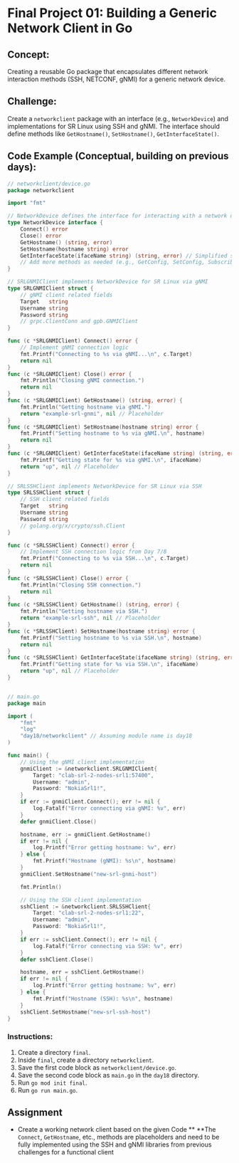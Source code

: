 # **Final Project 01: Building a Generic Network Client in Go**

## **Concept:** 
Creating a reusable Go package that encapsulates different network interaction methods (SSH, NETCONF, gNMI) for a generic network device.

## **Challenge:** 
Create a `networkclient` package with an interface (e.g., `NetworkDevice`) and implementations for SR Linux using SSH and gNMI. The interface should define methods like `GetHostname()`, `SetHostname()`, `GetInterfaceState()`.

## **Code Example (Conceptual, building on previous days):**
```go
// networkclient/device.go
package networkclient

import "fmt"

// NetworkDevice defines the interface for interacting with a network device.
type NetworkDevice interface {
    Connect() error
    Close() error
    GetHostname() (string, error)
    SetHostname(hostname string) error
    GetInterfaceState(ifaceName string) (string, error) // Simplified state
    // Add more methods as needed (e.g., GetConfig, SetConfig, Subscribe)
}

// SRLGNMIClient implements NetworkDevice for SR Linux via gNMI
type SRLGNMIClient struct {
    // gNMI client related fields
    Target   string
    Username string
    Password string
    // grpc.ClientConn and gpb.GNMIClient
}

func (c *SRLGNMIClient) Connect() error {
    // Implement gNMI connection logic 
    fmt.Printf("Connecting to %s via gNMI...\n", c.Target)
    return nil
}
func (c *SRLGNMIClient) Close() error {
    fmt.Println("Closing gNMI connection.")
    return nil
}
func (c *SRLGNMIClient) GetHostname() (string, error) {
    fmt.Println("Getting hostname via gNMI.")
    return "example-srl-gnmi", nil // Placeholder
}
func (c *SRLGNMIClient) SetHostname(hostname string) error {
    fmt.Printf("Setting hostname to %s via gNMI.\n", hostname)
    return nil
}
func (c *SRLGNMIClient) GetInterfaceState(ifaceName string) (string, error) {
    fmt.Printf("Getting state for %s via gNMI.\n", ifaceName)
    return "up", nil // Placeholder
}

// SRLSSHClient implements NetworkDevice for SR Linux via SSH
type SRLSSHClient struct {
    // SSH client related fields
    Target   string
    Username string
    Password string
    // golang.org/x/crypto/ssh.Client
}

func (c *SRLSSHClient) Connect() error {
    // Implement SSH connection logic from Day 7/8
    fmt.Printf("Connecting to %s via SSH...\n", c.Target)
    return nil
}
func (c *SRLSSHClient) Close() error {
    fmt.Println("Closing SSH connection.")
    return nil
}
func (c *SRLSSHClient) GetHostname() (string, error) {
    fmt.Println("Getting hostname via SSH.")
    return "example-srl-ssh", nil // Placeholder
}
func (c *SRLSSHClient) SetHostname(hostname string) error {
    fmt.Printf("Setting hostname to %s via SSH.\n", hostname)
    return nil
}
func (c *SRLSSHClient) GetInterfaceState(ifaceName string) (string, error) {
    fmt.Printf("Getting state for %s via SSH.\n", ifaceName)
    return "up", nil // Placeholder
}


// main.go
package main

import (
    "fmt"
    "log"
    "day18/networkclient" // Assuming module name is day18
)

func main() {
    // Using the gNMI client implementation
    gnmiClient := &networkclient.SRLGNMIClient{
        Target: "clab-srl-2-nodes-srl1:57400",
        Username: "admin",
        Password: "NokiaSrl1!",
    }
    if err := gnmiClient.Connect(); err != nil {
        log.Fatalf("Error connecting via gNMI: %v", err)
    }
    defer gnmiClient.Close()

    hostname, err := gnmiClient.GetHostname()
    if err != nil {
        log.Printf("Error getting hostname: %v", err)
    } else {
        fmt.Printf("Hostname (gNMI): %s\n", hostname)
    }
    gnmiClient.SetHostname("new-srl-gnmi-host")

    fmt.Println()

    // Using the SSH client implementation
    sshClient := &networkclient.SRLSSHClient{
        Target: "clab-srl-2-nodes-srl1:22",
        Username: "admin",
        Password: "NokiaSrl1!",
    }
    if err := sshClient.Connect(); err != nil {
        log.Fatalf("Error connecting via SSH: %v", err)
    }
    defer sshClient.Close()

    hostname, err = sshClient.GetHostname()
    if err != nil {
        log.Printf("Error getting hostname: %v", err)
    } else {
        fmt.Printf("Hostname (SSH): %s\n", hostname)
    }
    sshClient.SetHostname("new-srl-ssh-host")
}
```
### **Instructions:**
1.  Create a directory `final`.
2.  Inside `final`, create a directory `networkclient`.
3.  Save the first code block as `networkclient/device.go`.
4.  Save the second code block as `main.go` in the `day18` directory.
5.  Run `go mod init final`.
6.  Run `go run main.go`. 


## Assignment
* Create a working network client based on the given Code
** **The `Connect`, `GetHostname`, etc., methods are placeholders and need to be fully implemented using the SSH and gNMI libraries from previous challenges for a functional client
